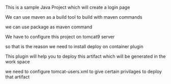 This is a sample Java Project which will create a login page

We can use maven as a build tool to build with maven commands

we can use package as maven command

We have to configure this project on tomcat9 server 

so that is the reason we need to install deploy on container plugin 

This plugin will help you to deploy this artifact which will be generated in the work space

we need to configure tomcat-users.xml to give certain privilages to deploy that artifact
